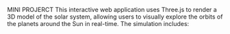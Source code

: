 MINI PROJERCT
This interactive web application uses Three.js to render a 3D model of the solar system, allowing users to visually explore the orbits of the planets around the Sun in real-time. The simulation includes:


